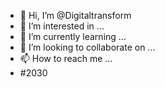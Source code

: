 - 👋 Hi, I’m @Digitaltransform
- 👀 I’m interested in ...
- 🌱 I’m currently learning ...
- 💞️ I’m looking to collaborate on ...
- 📫 How to reach me ...
- #2030

<!---
Digitaltransform/Digitaltransform is a ✨ special ✨ repository because its `README.md` (this file) appears on your GitHub profile.
You can click the Preview link to take a look at your changes.
--->
